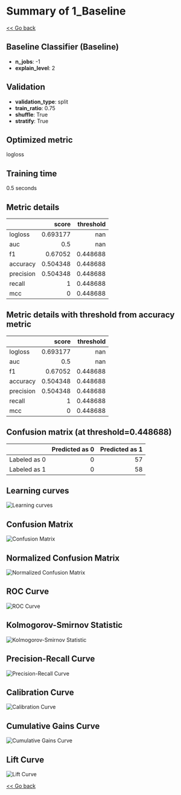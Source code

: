 # Summary of 1_Baseline

[<< Go back](../README.md)


## Baseline Classifier (Baseline)
- **n_jobs**: -1
- **explain_level**: 2

## Validation
 - **validation_type**: split
 - **train_ratio**: 0.75
 - **shuffle**: True
 - **stratify**: True

## Optimized metric
logloss

## Training time

0.5 seconds

## Metric details
|           |    score |   threshold |
|:----------|---------:|------------:|
| logloss   | 0.693177 |  nan        |
| auc       | 0.5      |  nan        |
| f1        | 0.67052  |    0.448688 |
| accuracy  | 0.504348 |    0.448688 |
| precision | 0.504348 |    0.448688 |
| recall    | 1        |    0.448688 |
| mcc       | 0        |    0.448688 |


## Metric details with threshold from accuracy metric
|           |    score |   threshold |
|:----------|---------:|------------:|
| logloss   | 0.693177 |  nan        |
| auc       | 0.5      |  nan        |
| f1        | 0.67052  |    0.448688 |
| accuracy  | 0.504348 |    0.448688 |
| precision | 0.504348 |    0.448688 |
| recall    | 1        |    0.448688 |
| mcc       | 0        |    0.448688 |


## Confusion matrix (at threshold=0.448688)
|              |   Predicted as 0 |   Predicted as 1 |
|:-------------|-----------------:|-----------------:|
| Labeled as 0 |                0 |               57 |
| Labeled as 1 |                0 |               58 |

## Learning curves
![Learning curves](learning_curves.png)
## Confusion Matrix

![Confusion Matrix](confusion_matrix.png)


## Normalized Confusion Matrix

![Normalized Confusion Matrix](confusion_matrix_normalized.png)


## ROC Curve

![ROC Curve](roc_curve.png)


## Kolmogorov-Smirnov Statistic

![Kolmogorov-Smirnov Statistic](ks_statistic.png)


## Precision-Recall Curve

![Precision-Recall Curve](precision_recall_curve.png)


## Calibration Curve

![Calibration Curve](calibration_curve_curve.png)


## Cumulative Gains Curve

![Cumulative Gains Curve](cumulative_gains_curve.png)


## Lift Curve

![Lift Curve](lift_curve.png)



[<< Go back](../README.md)
